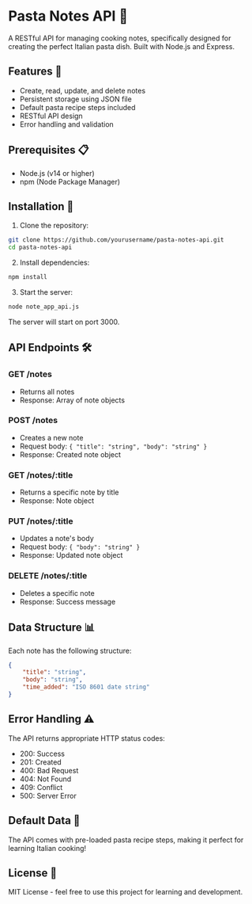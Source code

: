 # Pasta Notes API 🍝

A RESTful API for managing cooking notes, specifically designed for creating the perfect Italian pasta dish. Built with Node.js and Express.

## Features 🌟

- Create, read, update, and delete notes
- Persistent storage using JSON file
- Default pasta recipe steps included
- RESTful API design
- Error handling and validation

## Prerequisites 📋

- Node.js (v14 or higher)
- npm (Node Package Manager)

## Installation 🚀

1. Clone the repository:
```bash
git clone https://github.com/yourusername/pasta-notes-api.git
cd pasta-notes-api
```

2. Install dependencies:
```bash
npm install
```

3. Start the server:
```bash
node note_app_api.js
```

The server will start on port 3000.

## API Endpoints 🛠️

### GET /notes
- Returns all notes
- Response: Array of note objects

### POST /notes
- Creates a new note
- Request body: `{ "title": "string", "body": "string" }`
- Response: Created note object

### GET /notes/:title
- Returns a specific note by title
- Response: Note object

### PUT /notes/:title
- Updates a note's body
- Request body: `{ "body": "string" }`
- Response: Updated note object

### DELETE /notes/:title
- Deletes a specific note
- Response: Success message

## Data Structure 📊

Each note has the following structure:
```json
{
    "title": "string",
    "body": "string",
    "time_added": "ISO 8601 date string"
}
```

## Error Handling ⚠️

The API returns appropriate HTTP status codes:
- 200: Success
- 201: Created
- 400: Bad Request
- 404: Not Found
- 409: Conflict
- 500: Server Error

## Default Data 📝

The API comes with pre-loaded pasta recipe steps, making it perfect for learning Italian cooking!

## License 📄

MIT License - feel free to use this project for learning and development. 